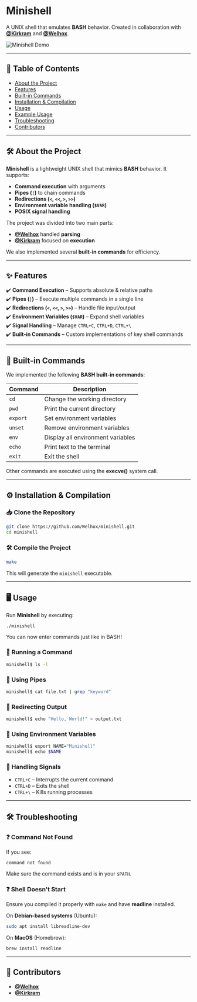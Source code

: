 # Minishell  

A UNIX shell that emulates **BASH** behavior. Created in collaboration with **[@Kirkram](https://github.com/kirkram)** and **[@Welhox](https://github.com/Welhox)**.  

![Minishell Demo](https://github.com/user-attachments/assets/0413a4d6-1623-4542-91eb-4e6b0c3bfa47)  

---

## 📌 Table of Contents  

- [About the Project](#about-the-project)  
- [Features](#features)  
- [Built-in Commands](#built-in-commands)  
- [Installation & Compilation](#installation--compilation)  
- [Usage](#usage)  
- [Example Usage](#example-usage)  
- [Troubleshooting](#troubleshooting)  
- [Contributors](#contributors)  

---

## 🛠️ About the Project  

**Minishell** is a lightweight UNIX shell that mimics **BASH** behavior. It supports:  

- **Command execution** with arguments  
- **Pipes (`|`)** to chain commands  
- **Redirections (`<`, `<<`, `>`, `>>`)**  
- **Environment variable handling (`$VAR`)**  
- **POSIX signal handling**  

The project was divided into two main parts:  
- **[@Welhox](https://github.com/Welhox)** handled **parsing**  
- **[@Kirkram](https://github.com/kirkram)** focused on **execution**  

We also implemented several **built-in commands** for efficiency.  

---

## ✨ Features  

✔️ **Command Execution** – Supports absolute & relative paths  
✔️ **Pipes (`|`)** – Execute multiple commands in a single line  
✔️ **Redirections (`<`, `<<`, `>`, `>>`)** – Handle file input/output  
✔️ **Environment Variables (`$VAR`)** – Expand shell variables  
✔️ **Signal Handling** – Manage `CTRL+C`, `CTRL+D`, `CTRL+\`  
✔️ **Built-in Commands** – Custom implementations of key shell commands  

---

## 🔧 Built-in Commands  

We implemented the following **BASH built-in commands**:  

| Command | Description |
|---------|------------|
| `cd` | Change the working directory |
| `pwd` | Print the current directory |
| `export` | Set environment variables |
| `unset` | Remove environment variables |
| `env` | Display all environment variables |
| `echo` | Print text to the terminal |
| `exit` | Exit the shell |

Other commands are executed using the **execve()** system call.  

---

## ⚙️ Installation & Compilation  

### 📥 Clone the Repository  

```bash
git clone https://github.com/Welhox/minishell.git
cd minishell
```

### 🛠️ Compile the Project  

```bash
make
```

This will generate the `minishell` executable.  

---

## 🖥️ Usage  

Run **Minishell** by executing:  

```bash
./minishell
```

You can now enter commands just like in BASH!  

### 🔹 Running a Command  

```sh
minishell$ ls -l
```

### 🔹 Using Pipes  

```sh
minishell$ cat file.txt | grep "keyword"
```

### 🔹 Redirecting Output  

```sh
minishell$ echo "Hello, World!" > output.txt
```

### 🔹 Using Environment Variables  

```sh
minishell$ export NAME="Minishell"
minishell$ echo $NAME
```

### 🔹 Handling Signals  

- `CTRL+C` – Interrupts the current command  
- `CTRL+D` – Exits the shell  
- `CTRL+\` – Kills running processes  

---

## 🛠️ Troubleshooting  

### ❓ Command Not Found  
If you see:  
```
command not found
```
Make sure the command exists and is in your `$PATH`.  

### ❓ Shell Doesn't Start  
Ensure you compiled it properly with `make` and have **readline** installed.  

On **Debian-based systems** (Ubuntu):  
```bash
sudo apt install libreadline-dev
```

On **MacOS** (Homebrew):  
```bash
brew install readline
```

---

## 👥 Contributors  

- **[@Welhox](https://github.com/Welhox)**  
- **[@Kirkram](https://github.com/kirkram)**  
